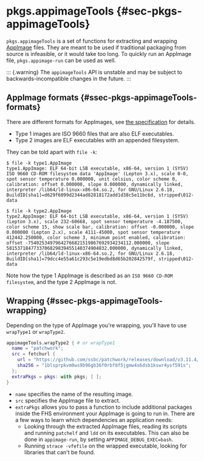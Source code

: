 # pkgs.appimageTools {#sec-pkgs-appimageTools}

`pkgs.appimageTools` is a set of functions for extracting and wrapping [AppImage](https://appimage.org/) files. They are meant to be used if traditional packaging from source is infeasible, or it would take too long. To quickly run an AppImage file, `pkgs.appimage-run` can be used as well.

::: {.warning}
The `appimageTools` API is unstable and may be subject to backwards-incompatible changes in the future.
:::

## AppImage formats {#ssec-pkgs-appimageTools-formats}

There are different formats for AppImages, see [the specification](https://github.com/AppImage/AppImageSpec/blob/74ad9ca2f94bf864a4a0dac1f369dd4f00bd1c28/draft.md#image-format) for details.

- Type 1 images are ISO 9660 files that are also ELF executables.
- Type 2 images are ELF executables with an appended filesystem.

They can be told apart with `file -k`:

```ShellSession
$ file -k type1.AppImage
type1.AppImage: ELF 64-bit LSB executable, x86-64, version 1 (SYSV) ISO 9660 CD-ROM filesystem data 'AppImage' (Lepton 3.x), scale 0-0,
spot sensor temperature 0.000000, unit celsius, color scheme 0, calibration: offset 0.000000, slope 0.000000, dynamically linked, interpreter /lib64/ld-linux-x86-64.so.2, for GNU/Linux 2.6.18, BuildID[sha1]=d629f6099d2344ad82818172add1d38c5e11bc6d, stripped\012- data

$ file -k type2.AppImage
type2.AppImage: ELF 64-bit LSB executable, x86-64, version 1 (SYSV) (Lepton 3.x), scale 232-60668, spot sensor temperature -4.187500, color scheme 15, show scale bar, calibration: offset -0.000000, slope 0.000000 (Lepton 2.x), scale 4111-45000, spot sensor temperature 412442.250000, color scheme 3, minimum point enabled, calibration: offset -75402534979642766821519867692934234112.000000, slope 5815371847733706829839455140374904832.000000, dynamically linked, interpreter /lib64/ld-linux-x86-64.so.2, for GNU/Linux 2.6.18, BuildID[sha1]=79dcc4e55a61c293c5e19edbd8d65b202842579f, stripped\012- data
```

Note how the type 1 AppImage is described as an `ISO 9660 CD-ROM filesystem`, and the type 2 AppImage is not.

## Wrapping {#ssec-pkgs-appimageTools-wrapping}

Depending on the type of AppImage you're wrapping, you'll have to use `wrapType1` or `wrapType2`.

```nix
appimageTools.wrapType2 { # or wrapType1
  name = "patchwork";
  src = fetchurl {
    url = "https://github.com/ssbc/patchwork/releases/download/v3.11.4/Patchwork-3.11.4-linux-x86_64.AppImage";
    sha256 = "1blsprpkvm0ws9b96gb36f0rbf8f5jgmw4x6dsb1kswr4ysf591s";
  };
  extraPkgs = pkgs: with pkgs; [ ];
}
```

- `name` specifies the name of the resulting image.
- `src` specifies the AppImage file to extract.
- `extraPkgs` allows you to pass a function to include additional packages inside the FHS environment your AppImage is going to run in. There are a few ways to learn which dependencies an application needs:
  - Looking through the extracted AppImage files, reading its scripts and running `patchelf` and `ldd` on its executables. This can also be done in `appimage-run`, by setting `APPIMAGE_DEBUG_EXEC=bash`.
  - Running `strace -vfefile` on the wrapped executable, looking for libraries that can't be found.
